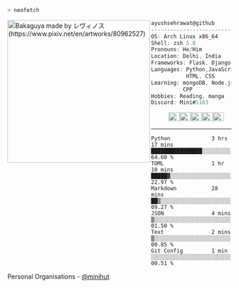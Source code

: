 ```zsh
> neofetch
```

<img align="left" src="https://i.redd.it/h7dae4o0uk461.jpg" alt="Bakaguya made by レヴィノス (https://www.pixiv.net/en/artworks/80962527)" width="320" /> 

```csharp
ayushsehrawat@github
-------------------------
OS: Arch Linux x86_64
Shell: zsh 5.8
Pronouns: He/Him
Location: Delhi, India
Frameworks: Flask, Django, FastAPI, Quart
Languages: Python,JavaScript,
           HTML, CSS
Learning: mongoDB, Node.js PostgreSQL,
          CPP
Hobbies: Reading, manga
Discord: Mini#5183
```
<p align="left">
  &nbsp; &nbsp; &nbsp; &nbsp; &nbsp;
  <img alt="#474342" src="https://via.placeholder.com/15/474342/000000?text=+" width="25" height="20" /><img alt="#fbedf6" src="https://via.placeholder.com/15/fbedf6/000000?text=+" width="25" height="20" /><img alt="#c9594d" src="https://via.placeholder.com/15/c9594d/000000?text=+" width="25" height="20" /><img alt="#f8b9b2" src="https://via.placeholder.com/15/f8b9b2/000000?text=+" width="25" height="20" /><img alt="#ae9c9d" src="https://via.placeholder.com/15/ae9c9d/000000?text=+" width="25" height="20" />
</p>

---

<!--START_SECTION:waka-->

```text
Python             3 hrs 17 mins   ████████████████░░░░░░░░░   64.60 %
TOML               1 hr 10 mins    █████▓░░░░░░░░░░░░░░░░░░░   22.97 %
Markdown           28 mins         ██▒░░░░░░░░░░░░░░░░░░░░░░   09.27 %
JSON               4 mins          ▒░░░░░░░░░░░░░░░░░░░░░░░░   01.50 %
Text               2 mins          ▒░░░░░░░░░░░░░░░░░░░░░░░░   00.85 %
Git Config         1 min           ░░░░░░░░░░░░░░░░░░░░░░░░░   00.51 %
```

<!--END_SECTION:waka-->

Personal Organisations - [@minihut](https://github.com/minihut)
